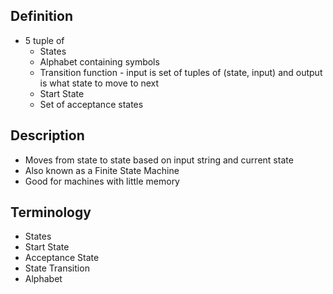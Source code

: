 ## Definition
- 5 tuple of 
	- States
	- Alphabet containing symbols
	- Transition function - input is set of tuples of (state, input) and output is what state to move to next
	- Start State
	- Set of acceptance states

## Description
- Moves from state to state based on input string and current state
- Also known as a Finite State Machine
- Good for machines with little memory

## Terminology
- States
- Start State
- Acceptance State
- State Transition
- Alphabet